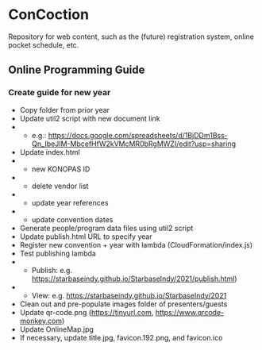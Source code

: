 # ConCoction
Repository for web content, such as the (future) registration system, online pocket schedule, etc.


## Online Programming Guide

### Create guide for new year

* Copy folder from prior year
* Update util2 script with new document link
* * e.g.: https://docs.google.com/spreadsheets/d/1BjDDm1Bss-Qn_IbeJIM-MbcefHfW2kVMcMR0bRgMWZI/edit?usp=sharing
* Update index.html
* * new KONOPAS ID
* * delete vendor list
* * update year references
* * update convention dates
* Generate people/program data files using util2 script
* Update publish.html URL to specify year
* Register new convention + year with lambda (CloudFormation/index.js)
* Test publishing lambda
* * Publish: e.g. https://starbaseindy.github.io/StarbaseIndy/2021/publish.html)
* * View: e.g. https://starbaseindy.github.io/StarbaseIndy/2021
* Clean out and pre-populate images folder of presenters/guests
* Update qr-code.png (https://tinyurl.com, https://www.qrcode-monkey.com)
* Update OnlineMap.jpg
* If necessary, update title.jpg, favicon.192.png, and favicon.ico


